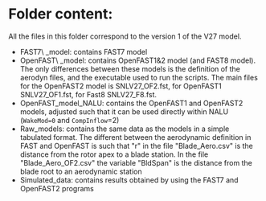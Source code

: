 # Folder content:

All the files in this folder correspond to the version 1 of the V27 model. 

- FAST7\ _model: contains FAST7 model
- OpenFAST\ _model: contains OpenFAST1&2 model (and FAST8 model). The only differences between these models is the definition of the aerodyn files, and the executable used to run the scripts. The main files for the OpenFAST2 model is SNLV27_OF2.fst, for OpenFAST1 SNLV27_OF1.fst, for Fast8 SNLV27_F8.fst.
- OpenFAST\_model\_NALU: contains the OpenFAST1 and OpenFAST2 models, adjusted such that it can be used directly within NALU (`WakeMod=0` and `CompInflow`=2)
- Raw_models: contains the same data as the models in a simple tabulated format.  The different between the aerodynamic definition in FAST and OpenFAST is such that "r" in the file "Blade_Aero.csv" is the distance from the rotor apex to a blade station. In the file "Blade_Aero_OF2.csv" the variable "BldSpan" is the distance from the blade root to an aerodynamic station
- Simulated_data: contains results obtained by using the FAST7 and OpenFAST2 programs
 
  


